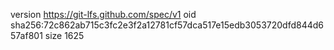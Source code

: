 version https://git-lfs.github.com/spec/v1
oid sha256:72c862ab715c3fc2e3f2a12781cf57dca517e15edb3053720dfd844d657af801
size 1625
